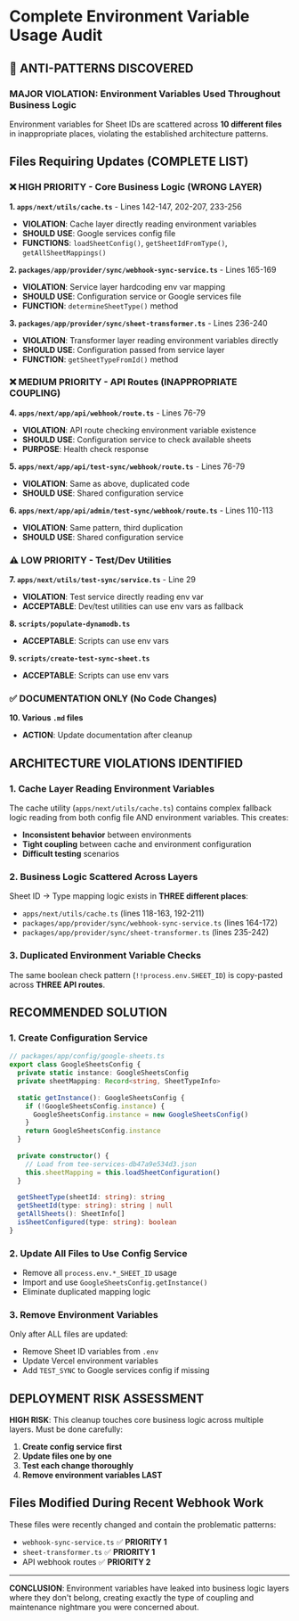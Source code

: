 # Complete Environment Variable Usage Audit

## 🚨 ANTI-PATTERNS DISCOVERED

### MAJOR VIOLATION: Environment Variables Used Throughout Business Logic

Environment variables for Sheet IDs are scattered across **10 different files** in inappropriate places, violating the established architecture patterns.

## Files Requiring Updates (COMPLETE LIST)

### ❌ HIGH PRIORITY - Core Business Logic (WRONG LAYER)

**1. `apps/next/utils/cache.ts`** - Lines 142-147, 202-207, 233-256
- **VIOLATION**: Cache layer directly reading environment variables
- **SHOULD USE**: Google services config file
- **FUNCTIONS**: `loadSheetConfig()`, `getSheetIdFromType()`, `getAllSheetMappings()`

**2. `packages/app/provider/sync/webhook-sync-service.ts`** - Lines 165-169
- **VIOLATION**: Service layer hardcoding env var mapping
- **SHOULD USE**: Configuration service or Google services file
- **FUNCTION**: `determineSheetType()` method

**3. `packages/app/provider/sync/sheet-transformer.ts`** - Lines 236-240
- **VIOLATION**: Transformer layer reading environment variables directly
- **SHOULD USE**: Configuration passed from service layer
- **FUNCTION**: `getSheetTypeFromId()` method

### ❌ MEDIUM PRIORITY - API Routes (INAPPROPRIATE COUPLING)

**4. `apps/next/app/api/webhook/route.ts`** - Lines 76-79
- **VIOLATION**: API route checking environment variable existence
- **SHOULD USE**: Configuration service to check available sheets
- **PURPOSE**: Health check response

**5. `apps/next/app/api/test-sync/webhook/route.ts`** - Lines 76-79
- **VIOLATION**: Same as above, duplicated code
- **SHOULD USE**: Shared configuration service

**6. `apps/next/app/api/admin/test-sync/webhook/route.ts`** - Lines 110-113
- **VIOLATION**: Same pattern, third duplication
- **SHOULD USE**: Shared configuration service

### ⚠️ LOW PRIORITY - Test/Dev Utilities

**7. `apps/next/utils/test-sync/service.ts`** - Line 29
- **VIOLATION**: Test service directly reading env var
- **ACCEPTABLE**: Dev/test utilities can use env vars as fallback

**8. `scripts/populate-dynamodb.ts`**
- **ACCEPTABLE**: Scripts can use env vars

**9. `scripts/create-test-sync-sheet.ts`**
- **ACCEPTABLE**: Scripts can use env vars

### ✅ DOCUMENTATION ONLY (No Code Changes)

**10. Various `.md` files**
- **ACTION**: Update documentation after cleanup

## ARCHITECTURE VIOLATIONS IDENTIFIED

### 1. **Cache Layer Reading Environment Variables**
The cache utility (`apps/next/utils/cache.ts`) contains complex fallback logic reading from both config file AND environment variables. This creates:
- **Inconsistent behavior** between environments
- **Tight coupling** between cache and environment configuration
- **Difficult testing** scenarios

### 2. **Business Logic Scattered Across Layers**
Sheet ID → Type mapping logic exists in **THREE different places**:
- `apps/next/utils/cache.ts` (lines 118-163, 192-211)
- `packages/app/provider/sync/webhook-sync-service.ts` (lines 164-172)  
- `packages/app/provider/sync/sheet-transformer.ts` (lines 235-242)

### 3. **Duplicated Environment Variable Checks**
The same boolean check pattern (`!!process.env.SHEET_ID`) is copy-pasted across **THREE API routes**.

## RECOMMENDED SOLUTION

### 1. Create Configuration Service
```typescript
// packages/app/config/google-sheets.ts
export class GoogleSheetsConfig {
  private static instance: GoogleSheetsConfig
  private sheetMapping: Record<string, SheetTypeInfo>
  
  static getInstance(): GoogleSheetsConfig {
    if (!GoogleSheetsConfig.instance) {
      GoogleSheetsConfig.instance = new GoogleSheetsConfig()
    }
    return GoogleSheetsConfig.instance
  }
  
  private constructor() {
    // Load from tee-services-db47a9e534d3.json
    this.sheetMapping = this.loadSheetConfiguration()
  }
  
  getSheetType(sheetId: string): string
  getSheetId(type: string): string | null
  getAllSheets(): SheetInfo[]
  isSheetConfigured(type: string): boolean
}
```

### 2. Update All Files to Use Config Service
- Remove all `process.env.*_SHEET_ID` usage
- Import and use `GoogleSheetsConfig.getInstance()`
- Eliminate duplicated mapping logic

### 3. Remove Environment Variables
Only after ALL files are updated:
- Remove Sheet ID variables from `.env`
- Update Vercel environment variables
- Add `TEST_SYNC` to Google services config if missing

## DEPLOYMENT RISK ASSESSMENT

**HIGH RISK**: This cleanup touches core business logic across multiple layers. Must be done carefully:

1. **Create config service first**
2. **Update files one by one**
3. **Test each change thoroughly**
4. **Remove environment variables LAST**

## Files Modified During Recent Webhook Work

These files were recently changed and contain the problematic patterns:
- `webhook-sync-service.ts` ✅ **PRIORITY 1**
- `sheet-transformer.ts` ✅ **PRIORITY 1**  
- API webhook routes ✅ **PRIORITY 2**

---
**CONCLUSION**: Environment variables have leaked into business logic layers where they don't belong, creating exactly the type of coupling and maintenance nightmare you were concerned about.